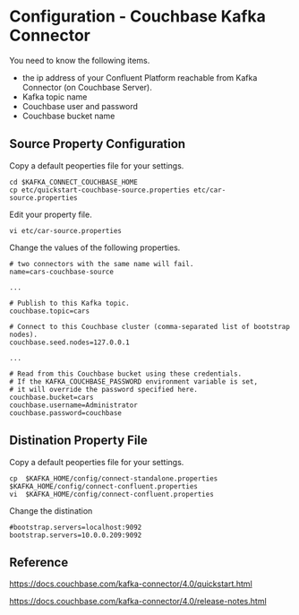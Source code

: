 # Configuration - Couchbase Kafka Connector

You need to know the following items. 

- the ip address of your Confluent Platform reachable from Kafka Connector (on Couchbase Server).
- Kafka topic name
- Couchbase user and password
- Couchbase bucket name

## Source Property Configuration
Copy a default peoperties file for your settings.

```
cd $KAFKA_CONNECT_COUCHBASE_HOME
cp etc/quickstart-couchbase-source.properties etc/car-source.properties
```
Edit your property file.

```
vi etc/car-source.properties
```
Change the values of the following properties.
```
# two connectors with the same name will fail.
name=cars-couchbase-source

...

# Publish to this Kafka topic.
couchbase.topic=cars

# Connect to this Couchbase cluster (comma-separated list of bootstrap nodes).
couchbase.seed.nodes=127.0.0.1

...

# Read from this Couchbase bucket using these credentials.
# If the KAFKA_COUCHBASE_PASSWORD environment variable is set,
# it will override the password specified here.
couchbase.bucket=cars
couchbase.username=Administrator
couchbase.password=couchbase
```

## Distination Property File

Copy a default peoperties file for your settings.
```
cp  $KAFKA_HOME/config/connect-standalone.properties $KAFKA_HOME/config/connect-confluent.properties
vi  $KAFKA_HOME/config/connect-confluent.properties
```

Change the distination
```
#bootstrap.servers=localhost:9092
bootstrap.servers=10.0.0.209:9092
```

## Reference

https://docs.couchbase.com/kafka-connector/4.0/quickstart.html

https://docs.couchbase.com/kafka-connector/4.0/release-notes.html
